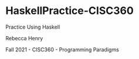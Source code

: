 # HaskellPractice-CISC360
Practice Using Haskell

Rebecca Henry

Fall 2021 - CISC360 - Programming Paradigms
